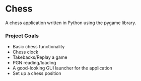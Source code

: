 # Chess
A chess application written in Python using the pygame library.

### Project Goals
- Basic chess functionality
- Chess clock
- Takebacks/Replay a game
- PGN reading/loading
- A good-looking GUI launcher for the application
- Set up a chess position
